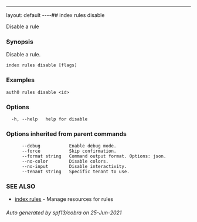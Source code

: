 ---
layout: default
----## index rules disable

Disable a rule

### Synopsis

Disable a rule.

```
index rules disable [flags]
```

### Examples

```
auth0 rules disable <id>
```

### Options

```
  -h, --help   help for disable
```

### Options inherited from parent commands

```
      --debug           Enable debug mode.
      --force           Skip confirmation.
      --format string   Command output format. Options: json.
      --no-color        Disable colors.
      --no-input        Disable interactivity.
      --tenant string   Specific tenant to use.
```

### SEE ALSO

* [index rules](index_rules.md)	 - Manage resources for rules

###### Auto generated by spf13/cobra on 25-Jun-2021
